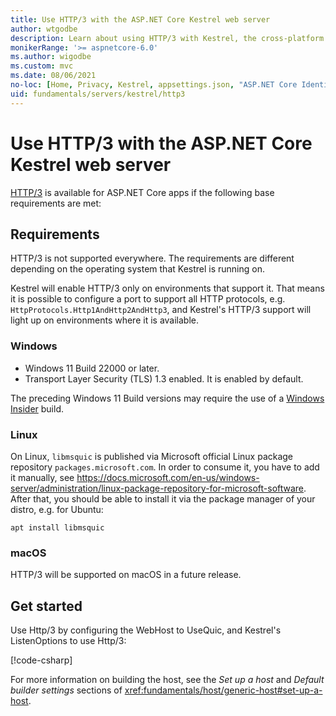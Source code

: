 ```yaml
---
title: Use HTTP/3 with the ASP.NET Core Kestrel web server
author: wtgodbe
description: Learn about using HTTP/3 with Kestrel, the cross-platform web server for ASP.NET Core.
monikerRange: '>= aspnetcore-6.0'
ms.author: wigodbe
ms.custom: mvc
ms.date: 08/06/2021
no-loc: [Home, Privacy, Kestrel, appsettings.json, "ASP.NET Core Identity", cookie, Cookie, Blazor, "Blazor Server", "Blazor WebAssembly", "Identity", "Let's Encrypt", Razor, SignalR]
uid: fundamentals/servers/kestrel/http3
---
```


# Use HTTP/3 with the ASP.NET Core Kestrel web server

[HTTP/3](https://quicwg.org/base-drafts/draft-ietf-quic-http.html) is available for ASP.NET Core apps if the following base requirements are met:

## Requirements

HTTP/3 is not supported everywhere. The requirements are different depending on the operating system that Kestrel is running on.

Kestrel will enable HTTP/3 only on environments that support it. That means it is possible to configure a port to support all HTTP protocols, e.g. `HttpProtocols.Http1AndHttp2AndHttp3`, and Kestrel's HTTP/3 support will light up on environments where it is available.

### Windows
* Windows 11 Build 22000 or later.
* Transport Layer Security (TLS) 1.3 enabled. It is enabled by default.

The preceding Windows 11 Build versions may require the use of a [Windows Insider](https://insider.windows.com) build.

### Linux

On Linux, `libmsquic` is published via Microsoft official Linux package repository `packages.microsoft.com`. In order to consume it, you have to add it manually, see https://docs.microsoft.com/en-us/windows-server/administration/linux-package-repository-for-microsoft-software. After that, you should be able to install it via the package manager of your distro, e.g. for Ubuntu:
```
apt install libmsquic
```

### macOS

HTTP/3 will be supported on macOS in a future release.

## Get started

Use Http/3 by configuring the WebHost to UseQuic, and Kestrel's ListenOptions to use Http/3:

[!code-csharp[](samples/6.x/Http3Sample/Program.cs?name=snippet_UseHttp3&highlight=8)]

For more information on building the host, see the *Set up a host* and *Default builder settings* sections of <xref:fundamentals/host/generic-host#set-up-a-host>.
